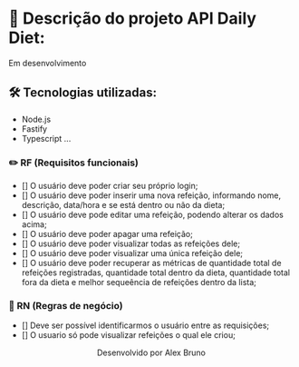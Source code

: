# 🏦 Descrição do projeto API Daily Diet:

Em desenvolvimento

## 🛠️ Tecnologias utilizadas:

* Node.js
* Fastify
* Typescript
...

### ✏️ RF (Requisitos funcionais)

- [] O usuário deve poder criar seu próprio login;
- [] O usuário deve poder inserir uma nova refeição, informando nome, descrição, data/hora e se está dentro ou não da dieta;
- [] O usuário deve pode editar uma refeição, podendo alterar os dados acima;
- [] O usuário deve poder apagar uma refeição;
- [] O usuário deve poder visualizar todas as refeições dele;
- [] O usuário deve poder visualizar uma única refeição dele;
- [] O usuário deve poder recuperar as métricas de quantidade total de refeições registradas, quantidade total dentro da dieta, quantidade total fora da dieta e melhor sequeência de refeições dentro da lista;

### 💼 RN (Regras de negócio)

- [] Deve ser possível identificarmos o usuário entre as requisições;
- [] O usuario só pode visualizar refeições o qual ele criou;



<p align="center">Desenvolvido por Alex Bruno</p>